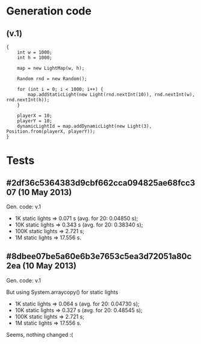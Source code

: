 Generation code
===============

(v.1)
-----

	{
		int w = 1000;
		int h = 1000;

		map = new LightMap(w, h);

		Random rnd = new Random();

		for (int i = 0; i < 1000; i++) {
			map.addStaticLight(new Light(rnd.nextInt(10)), rnd.nextInt(w), rnd.nextInt(h));
		}

		playerX = 10;
		playerY = 10;
		dynamicLightId = map.addDynamicLight(new Light(3), Position.from(playerX, playerY));
	}

Tests
=====

#2df36c5364383d9cbf662cca094825ae68fcc307 (10 May 2013)
-------------------------------------------------------

Gen. code: v.1

  - 1K static lights => 0.071 s (avg. for 20: 0.04850 s);
  - 10K static lights => 0.343 s (avg. for 20: 0.38340 s);
  - 100K static lights => 2.721 s;
  - 1M static lights => 17.556 s.

#8dbee07be5a60e6b3e7653c5ea3d72051a80c2ea (10 May 2013)
-------------------------------------------------------

Gen. code: v.1

But using System.arraycopy() for static lights

  - 1K static lights => 0.064 s (avg. for 20: 0.04730 s);
  - 10K static lights => 0.327 s (avg. for 20: 0.48545 s);
  - 100K static lights => 2.721 s;
  - 1M static lights => 17.556 s.

Seems, nothing changed :(
